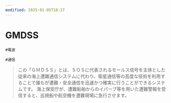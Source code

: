 ```yaml
---
modified: 2025-01-05T18:37
---
```

# GMDSS

`#電波`

`#通信`

> この「ＧＭＤＳＳ」とは、ＳＯＳに代表されるモールス信号を主体とした従来の海上遭難通信システムに代わり、衛星通信等の高度な技術を利用することで誰もが遭難・安全通信を迅速かつ確実に行うことができるシステムです。 海上保安庁が、遭難船舶からのイパーブ等を用いた遭難警報を受信すると、巡視船や航空機を遭難現場に急行させます。